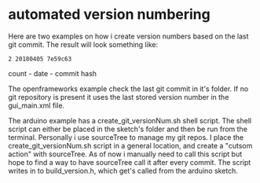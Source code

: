 # automated version numbering

Here are two examples on how i create version numbers based on the last git commit.
The result will look something like:
```
2 20180405 7e59c63
```
count  - date - commit hash

The openframeworks example check the last git commit in it's folder. If no git repository is present it uses the last stored version number in the gui_main.xml file.

The arduino example has a create_git_versionNum.sh shell script. The shell script can either be placed in the sketch's folder and then be run from the terminal.
Personally i use sourceTree to manage my git repos. I place the create_git_versionNum.sh script in a general location, and create a "cutsom action" with sourceTree.
As of now i manually need to call this script but hope to find a way to have sourceTree call it after every commit.
The script writes in to build_version.h, which get's called from the arduino sketch.
